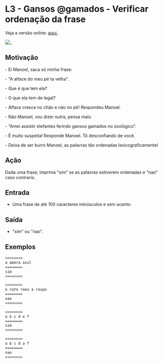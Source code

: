 # L3 - Gansos @gamados - Verificar ordenação da frase

Veja a versão online: [aqui.](https://github.com/qxcodefup/arcade/blob/master/base/gamados/Readme.md)

![_](https://raw.githubusercontent.com/qxcodefup/arcade/master/base/gamados/cover.jpg)

## Motivação

\- Ei Manoel, saca só minha frase:

\- "A alface do meu pé ta velha".

\- Que é que tem ela?

\- O que ela tem de legal?

\- Alface cresce no chão e não no pé! Respondeu Manoel.

\- Não Manoel, vou dizer outra, pensa mais:

\- "Amei assistir elefantes ferindo gansos gamados no zoológico".

\- É muito suspeita! Responde Manoel. Tô desconfiando de você.

\- Deixa de ser burro Manoel, as palavras tão ordenadas lexicograficamente!

## Ação

Dada uma frase, imprima "sim" se as palavras estiverem ordenadas e "nao" caso contrario.

## Entrada

- Uma frase de até 100 caracteres minúsculos e sem acento.

## Saída

- "sim" ou "nao".

## Exemplos

``` txt
>>>>>>>>
a amora azul
========
sim
<<<<<<<<

>>>>>>>>
o rato roeu a roupa
========
nao
<<<<<<<<

>>>>>>>>
a b c d e f
========
sim
<<<<<<<<

>>>>>>>>
a b c d a f
========
nao
<<<<<<<<
```

